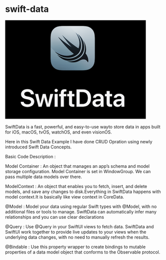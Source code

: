 # swift-data

![swiftdata](swift_data.png)

SwiftData is a fast, powerful, and easy-to-use wayto store data in apps built for iOS, macOS, tvOS, watchOS, and even visionOS.

Here in this Swift Data Example I have done CRUD Opration using newly introduced Swift Data Concepts.

Basic Code Description :

Model Container : An object that manages an app’s schema and model storage configuration. Model Container is set in WindowGroup. We can pass multiple data models over there.

ModelContext : An object that enables you to fetch, insert, and delete models, and save any changes to disk.Everything in SwiftData happens with model context.It is basically like view context in CoreData.

@Model : Model your data using regular Swift types with @Model, with no additional files or tools to manage. SwiftData can automatically infer many relationships and you can use clear declarations

@Query : Use @Query in your SwiftUI views to fetch data. SwiftData and SwiftUI work together to provide live updates to your views when the underlying data changes, with no need to manually refresh the results.

@Bindable : Use this property wrapper to create bindings to mutable properties of a data model object that conforms to the Observable protocol. 



